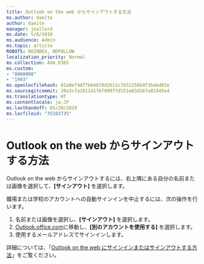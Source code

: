 ```yaml
---
title: Outlook on the web からサインアウトする方法
ms.author: daeite
author: daeite
manager: joallard
ms.date: 5/6/2019
ms.audience: Admin
ms.topic: article
ROBOTS: NOINDEX, NOFOLLOW
localization_priority: Normal
ms.collection: Adm_O365
ms.custom:
- "8000008"
- "1993"
ms.openlocfilehash: 81a0ef4df7b64878d2611c7d31256b9f3babd85e
ms.sourcegitcommit: 20a3cfa10114176f8997fd151e83d167a81945e4
ms.translationtype: HT
ms.contentlocale: ja-JP
ms.lasthandoff: 05/20/2019
ms.locfileid: "35103735"
---
```

# <a name="how-to-sign-out-of-outlook-on-the-web"></a>Outlook on the web からサインアウトする方法

Outlook on the web からサインアウトするには、右上隅にある自分の名前または画像を選択して、**[サインアウト]** を選択します。

職場または学校のアカウントへの自動サインインを中止するには、次の操作を行います。

1. 名前または画像を選択し、**[サインアウト]** を選択します。
1. [Outlook.office.com](https://outlook.office.com/)に移動し、**[別のアカウントを使用する]** を選択します。
1. 使用するメールアドレスでサインインします。

詳細については、「[Outlook on the web にサインインまたはサインアウトする方法](https://support.office.com/article/763fab4d-0138-4814-b450-37fc286bcb79)」をご覧ください。
